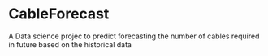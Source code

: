 # CableForecast

A Data science projec to predict forecasting the number of cables required in future based on the historical data
